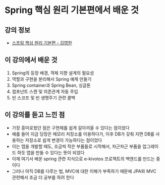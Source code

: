 # Spring 핵심 원리 기본편에서 배운 것

## 강의 정보

- [스프링 핵심 원리 기본편 - 김영한](https://www.inflearn.com/course/%EC%8A%A4%ED%94%84%EB%A7%81-%ED%95%B5%EC%8B%AC-%EC%9B%90%EB%A6%AC-%EA%B8%B0%EB%B3%B8%ED%8E%B8/dashboard)

## 이 강의에서 배운 것

1. Spring의 등장 배경, 객체 지향 설계의 필요성
2. 역할과 구현을 분리해서 Spring 예제 만들기
3. Spring container과 Spring Bean, 싱글톤
4. 컴포넌트 스캔 및 의존관계 자동 주입
5. 빈 스코프 및 빈 생명주기 관련 콜백

## 이 강의를 듣고 느낀 점

- 가장 흥미로웠던 점은 구현체를 쉽게 갈아끼울 수 있다는 점이었다
- 예를 들어 지금 당장은 메모리 저장소를 이용하다가, 이후 DB가 갖춰 지면 DB를 사용하는 저장소로 쉽게 변경이 가능하다는 점이었다
- 이는 앱을 개발할 때도, 조금씩 작은 부품들로 시작해서, 차근차근 부품을 업그레이드 하듯 앱을 만들 수 있다는 뜻이 되었다
- 이제 여기서 배운 spring 관련 지식으로 e-kivotos 프로젝트의 백엔드를 만드는 중이다
- 그러나 아직 DB를 다루는 법, MVC에 대한 이해가 부족하기 때문에 JPA와 MVC 관련해서 조금 더 공부를 하려 한다
